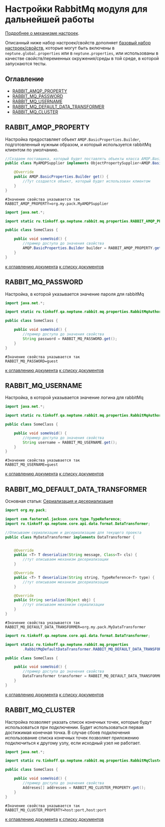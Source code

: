 # Настройки RabbitMq модуля для дальнейшей работы

[Подробнее о механизме настроек](./../../../core.api/doc/rus/SETTINGS.MD).

Описанный ниже набор настроек/свойств
дополняет [базовый набор настроек/свойств](./../../../core.api/doc/rus/SETTINGS.MD#Основной-набор-настроексвойств),
которые могут быть включены в `neptune.global.properties` или в `neptune.properties`, или использованы в качестве
свойств/переменных окружения/среды в той среде, в которой запускаются тесты.

## Оглавление

- [RABBIT_AMQP_PROPERTY](#RABBIT_AMQP_PROPERTY)
- [RABBIT_MQ_PASSWORD](#RABBIT_MQ_PASSWORD)
- [RABBIT_MQ_USERNAME](#RABBIT_MQ_USERNAME)
- [RABBIT_MQ_DEFAULT_DATA_TRANSFORMER](#RABBIT_MQ_DEFAULT_DATA_TRANSFORMER)
- [RABBIT_MQ_CLUSTER](#RABBIT_MQ_CLUSTER)

## RABBIT_AMQP_PROPERTY

Настройка предоставляет объект `AMQP.BasicProperties.Builder`, подготовленный нужным образом, и который используется
rabbitMq клиентом по умолчанию.

```java
//Создаем поставщика, который будет поставлять объекты класса AMQP.BasicProperties.Builder
public class MyAMQPSupplier implements ObjectPropertySupplier<AMQP.BasicProperties.Builder, Supplier<AMQP.BasicProperties.Builder>> {

    @Override
    public AMQP.BasicProperties.Builder get() {
        //Тут создается объект, который будет использован клиентом
    }
}
```

```properties
#Значение свойства указывается так
RABBIT_AMQP_PROPERTY=org.my.pack.MyAMQPSupplier
```

```java
import java.net.*;

import static ru.tinkoff.qa.neptune.rabbit.mq.properties.RABBIT_AMQP_PROPERTY;

public class SomeClass {

    public void someVoid() {
        //пример доступа до значения свойства
        AMQP.BasicProperties.Builder builder = RABBIT_AMQP_PROPERTY.get();
    }
}
```

[к оглавлению документа](#Оглавление) [к списку документов](README.MD#Оглавление)

## RABBIT_MQ_PASSWORD

Настройка, в которой указывается значение пароля для rabbitMq

```java
import java.net.*;

import static ru.tinkoff.qa.neptune.rabbit.mq.properties.RabbitMqAuthorizationProperties.RABBIT_MQ_PASSWORD;

public class SomeClass {

    public void someVoid() {
        //пример доступа до значения свойства
        String password = RABBIT_MQ_PASSWORD.get();
    }
}
```

```properties
#Значение свойства указывается так
RABBIT_MQ_PASSWORD=guest
```

[к оглавлению документа](#Оглавление) [к списку документов](README.MD#Оглавление)

## RABBIT_MQ_USERNAME

Настройка, в которой указывается значение логина для rabbitMq

```java
import java.net.*;

import static ru.tinkoff.qa.neptune.rabbit.mq.properties.RabbitMqAuthorizationProperties.RABBIT_MQ_USERNAME;

public class SomeClass {

    public void someVoid() {
        //пример доступа до значения свойства
        String username = RABBIT_MQ_USERNAME.get();
    }
}
```

```properties
#Значение свойства указывается так
RABBIT_MQ_USERNAME=guest
```

[к оглавлению документа](#Оглавление) [к списку документов](README.MD#Оглавление)

## RABBIT_MQ_DEFAULT_DATA_TRANSFORMER

Основная статья: [Сериализация и десериализация](./../../../core.api/doc/rus/SERIALIZATION_DESERIALIZATION.MD)

```java
import org.my.pack;

import com.fasterxml.jackson.core.type.TypeReference;
import ru.tinkoff.qa.neptune.core.api.data.format.DataTransformer;

//Описываем сериализацию и десериализацию для текущего проекта
public class MyDataTransformer implements DataTransformer {


    @Override
    public <T> T deserialize(String message, Class<T> cls) {
        //тут описываем механизм десериализации
    }

    @Override
    public <T> T deserialize(String string, TypeReference<T> type) {
        //тут описываем механизм десериализации
    }

    @Override
    public String serialize(Object obj) {
        //тут описываем механизм сериализации
    }
}
```

```properties
#Значение свойства указывается так
RABBIT_MQ_DEFAULT_DATA_TRANSFORMER=org.my.pack.MyDataTransformer
```

```java
import ru.tinkoff.qa.neptune.core.api.data.format.DataTransformer;

import static ru.tinkoff.qa.neptune.rabbit.mq.properties
        .RabbitMqDefaultDataTransformer.RABBIT_MQ_DEFAULT_DATA_TRANSFORMER;

public class SomeClass {

    public void someVoid() {
        //пример доступа до значения свойства
        DataTransformer transformer = RABBIT_MQ_DEFAULT_DATA_TRANSFORMER.get();
    }
}
```

[к оглавлению документа](#Оглавление) [к списку документов](README.MD#Оглавление)

## RABBIT_MQ_CLUSTER

Настройка позволяет указать список конечных точек, которые будут использоваться при подключении. Будет использоваться
первая достижимая конечная точка. В случае сбоев подключения использование списка конечных точек позволяет приложению
подключиться к другому узлу, если исходный узел не работает.

```java
import java.net.*;

import static ru.tinkoff.qa.neptune.rabbit.mq.properties.RabbitMqClusterProperty.RABBIT_MQ_CLUSTER_PROPERTY;

public class SomeClass {

    public void someVoid() {
        //пример доступа до значения свойства
        Addreses[] addresses = RABBIT_MQ_CLUSTER_PROPERTY.get();
    }
}
```

```properties
#Значение свойства указывается так
RABBIT_MQ_CLUSTER_PROPERTY=host:port,host:port
```

[к оглавлению документа](#Оглавление) [к списку документов](README.MD#Оглавление)
